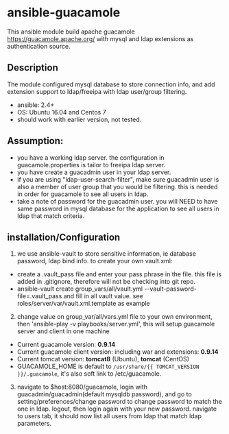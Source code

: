 # ansible-guacamole

This ansible module build apache guacamole https://guacamole.apache.org/ with mysql and ldap extensions as authentication source.

## Description

The module configured mysql database to store connection info, and add extension support to ldap/freeipa with ldap user/group filtering.   
  * ansible: 2.4+
  * OS: Ubuntu 16.04 and Centos 7
  * should work with earlier version, not tested.
## Assumption:
   * you have a working ldap server. the configuration in guacamole.properties is tailor to freeipa ldap server.
   * you have create a guacadmin user in your ldap server.
   * if you are using "ldap-user-search-filter", make sure guacadmin user is also a member of user group that you would be filtering. this is needed in order for guacamole to see all users in ldap.
   * take a note of password for the guacadmin user. you will NEED to have same password in mysql database for the application to see all users in ldap that match criteria.
   
   
## installation/Configuration

1.  we use ansible-vault to store sensitive information, ie database password, ldap bind info. to create your own vault.xml: 
   * create a .vault_pass file and enter your pass phrase in the file. 
     this file is added in .gitignore, therefore will not be checking into git repo. 
   * ansible-vault create group_vars/all/vault.yml --vault-password-file=.vault_pass
   and fill in all vault value. see roles/server/var/vault.xml.template as example
   
2. change value on group_var/all/vars.yml file to your own environment, then 'ansible-play -v playbooks/server.yml',  this will setup guacamole server and client in one machine

  * Current guacamole version: **0.9.14**  
  * Current guacamole client version: including war  and extensions: **0.9.14**  
  * Current tomcat version: **tomcat8** (Ubuntu), **tomcat** (CentOS)  
  * GUACAMOLE_HOME is default to `/usr/share/{{ TOMCAT_VERSION }}/.guacamole`, it's also soft link to /etc/guacamole.  
  

3.  navigate to $host:8080/guacamole, login with guacadmin/guacadmin(default mysqldb password), and go to setting/preferences/change password to change password to match the one in ldap. logout, then login again with your new password. 
navigate to users tab, it should now list all users from ldap that match ldap parameters.











